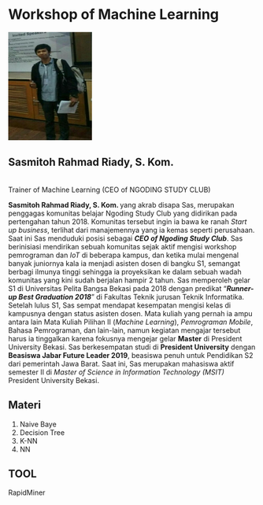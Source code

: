 # Workshop of Machine Learning 
<img src="https://github.com/sasmitoh/machine-learning/blob/master/foto/sas.jpg" width="170" height="220" />

## Sasmitoh Rahmad Riady, S. Kom.
</br>Trainer of Machine Learning 
(CEO of NGODING STUDY CLUB)
<p><b>Sasmitoh Rahmad Riady, S. Kom. </b> yang akrab disapa Sas, merupakan penggagas komunitas belajar Ngoding Study Club yang didirikan pada pertengahan tahun 2018. Komunitas tersebut ingin ia bawa ke ranah <i>Start up business</i>, terlihat dari manajemennya yang ia kemas seperti perusahaan. Saat ini Sas menduduki posisi sebagai <b><i>CEO of Ngoding Study Club</i></b>. Sas berinisiasi mendirikan sebuah komunitas sejak aktif mengisi workshop pemrograman dan <i>IoT</i> di beberapa kampus, dan ketika mulai mengenal banyak juniornya kala ia menjadi asisten dosen di bangku S1, semangat berbagi ilmunya tinggi sehingga ia proyeksikan ke dalam sebuah wadah komunitas yang kini sudah berjalan hampir 2 tahun. Sas memperoleh gelar S1 di Universitas Pelita Bangsa Bekasi pada 2018 dengan predikat “<b><i>Runner-up Best Graduation 2018</i></b>” di Fakultas Teknik jurusan Teknik Informatika. Setelah lulus S1, Sas sempat mendapat kesempatan mengisi kelas di kampusnya dengan status asisten dosen. Mata kuliah yang pernah ia ampu antara lain Mata Kuliah Pilihan II (<i>Machine Learning</i>), <i>Pemrograman Mobile</i>, Bahasa Pemrograman, dan lain-lain, namun kegiatan mengajar tersebut harus ia tinggalkan karena fokusnya mengejar gelar <b>Master</b> di President University Bekasi. Sas berkesempatan studi di <b>President University</b> dengan <b>Beasiswa Jabar Future Leader 2019</b>, beasiswa penuh untuk Pendidikan S2 dari pemerintah Jawa Barat. Saat ini, Sas merupakan mahasiswa aktif semester II di <i>Master of Science in Information Technology (MSIT)</i> President University Bekasi.</p>

## Materi
1. Naive Baye
2. Decision Tree
3. K-NN
4. NN

## TOOL
RapidMiner
